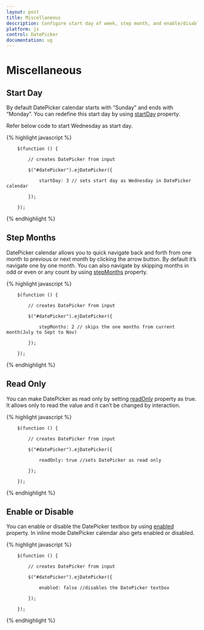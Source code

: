```yaml
---
layout: post
title: Miscellaneous
description: Configure start day of week, step month, and enable/disable
platform: js
control: DatePicker
documentation: ug
---
```

# Miscellaneous 

## Start Day

By default DatePicker calendar starts with “Sunday” and ends with “Monday”. You can redefine this start day by using [startDay](http://help.syncfusion.com/api/js/ejdatepicker#members:startday) property.

Refer below code to start Wednesday as start day. 

{% highlight javascript %}

        $(function () {

            // creates DatePicker from input

            $("#datePicker").ejDatePicker({

                startDay: 3 // sets start day as Wednesday in DatePicker calendar

            });

        });

{% endhighlight %}

## Step Months

DatePicker calendar allows you to quick navigate back and forth from one month to previous or next month by clicking the arrow button. By default it’s navigate one by one month. You can also navigate by skipping months in odd or even or any count by using [stepMonths](http://help.syncfusion.com/api/js/ejdatepicker#members:stepmonths) property. 

{% highlight javascript %}

        $(function () {

            // creates DatePicker from input

            $("#datePicker").ejDatePicker({

                stepMonths: 2 // skips the one months from current month(July to Sept to Nov)

            });

        });

{% endhighlight %}

## Read Only

You can make DatePicker as read only by setting [readOnly](http://help.syncfusion.com/api/js/ejdatepicker#members:readonly) property as true. It allows only to read the value and it can’t be changed by interaction.

{% highlight javascript %}

        $(function () {

            // creates DatePicker from input

            $("#datePicker").ejDatePicker({

                readOnly: true //sets DatePicker as read only

            });

        });

{% endhighlight %}

## Enable or Disable

You can enable or disable the DatePicker textbox by using [enabled](http://help.syncfusion.com/api/js/ejdatepicker#members:enabled) property. In inline mode DatePicker calendar also gets enabled or disabled. 

{% highlight javascript %}

        $(function () {

            // creates DatePicker from input

            $("#datePicker").ejDatePicker({

                enabled: false //disables the DatePicker textbox

            });

        });

{% endhighlight %}

